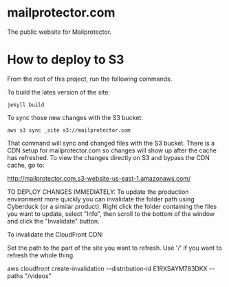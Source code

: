 mailprotector.com
=======

The public website for Mailprotector.


# How to deploy to S3

From the root of this project, run the following commands.

To build the lates version of the site:

`jekyll build`

To sync those new changes with the S3 bucket:

`aws s3 sync _site s3://mailprotector.com`

That command will sync and changed files with the S3 bucket. There is a CDN setup
for mailprotector.com so changes will show up after the cache has refreshed. To view the changes directly on S3 and bypass the CDN cache, go to:

http://mailprotector.com.s3-website-us-east-1.amazonaws.com/


TO DEPLOY CHANGES IMMEDIATELY: To update the production environment more quickly you can invalidate the folder path using Cyberduck (or a similar product). Right click the folder containing the files you want to update, select "Info", then scroll to the bottom of the window and click the "Invalidate" button.

To invalidate the CloudFront CDN:

Set the path to the part of the site you want to refresh. Use '/' if you want to refresh the whole thing.

aws cloudfront create-invalidation --distribution-id E1RXSAYM783DKX --paths "/videos"
